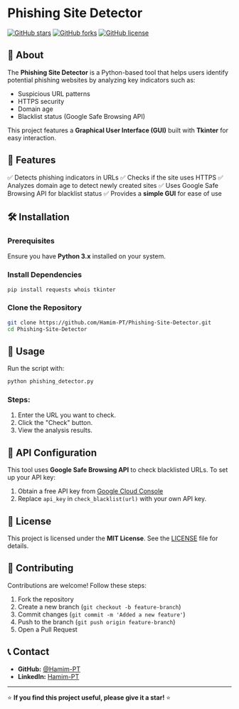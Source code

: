 # Phishing Site Detector

[![GitHub stars](https://img.shields.io/github/stars/Hamim-PT/Phishing-Site-Detector?style=social)](https://github.com/Hamim-PT/Phishing-Site-Detector/stargazers)
[![GitHub forks](https://img.shields.io/github/forks/Hamim-PT/Phishing-Site-Detector?style=social)](https://github.com/Hamim-PT/Phishing-Site-Detector/network)
[![GitHub license](https://img.shields.io/github/license/Hamim-PT/Phishing-Site-Detector)](https://github.com/Hamim-PT/Phishing-Site-Detector/blob/main/LICENSE)

## 📌 About
The **Phishing Site Detector** is a Python-based tool that helps users identify potential phishing websites by analyzing key indicators such as:
- Suspicious URL patterns
- HTTPS security
- Domain age
- Blacklist status (Google Safe Browsing API)

This project features a **Graphical User Interface (GUI)** built with **Tkinter** for easy interaction.

## 🚀 Features
✅ Detects phishing indicators in URLs
✅ Checks if the site uses HTTPS
✅ Analyzes domain age to detect newly created sites
✅ Uses Google Safe Browsing API for blacklist status
✅ Provides a **simple GUI** for ease of use

## 🛠️ Installation
### Prerequisites
Ensure you have **Python 3.x** installed on your system.

### Install Dependencies
```bash
pip install requests whois tkinter
```

### Clone the Repository
```bash
git clone https://github.com/Hamim-PT/Phishing-Site-Detector.git
cd Phishing-Site-Detector
```

## 🎯 Usage
Run the script with:
```bash
python phishing_detector.py
```

### Steps:
1. Enter the URL you want to check.
2. Click the "Check" button.
3. View the analysis results.

## 📌 API Configuration
This tool uses **Google Safe Browsing API** to check blacklisted URLs. To set up your API key:
1. Obtain a free API key from [Google Cloud Console](https://console.cloud.google.com/)
2. Replace `api_key` in `check_blacklist(url)` with your own API key.

## 📜 License
This project is licensed under the **MIT License**. See the [LICENSE](LICENSE) file for details.

## 🤝 Contributing
Contributions are welcome! Follow these steps:
1. Fork the repository
2. Create a new branch (`git checkout -b feature-branch`)
3. Commit changes (`git commit -m 'Added a new feature'`)
4. Push to the branch (`git push origin feature-branch`)
5. Open a Pull Request

## 📞 Contact
- **GitHub:** [@Hamim-PT](https://github.com/Hamim-PT)
- **LinkedIn:** [Hamim-PT](https://www.linkedin.com/in/hamim-pt/)

---
⭐ **If you find this project useful, please give it a star!** ⭐

